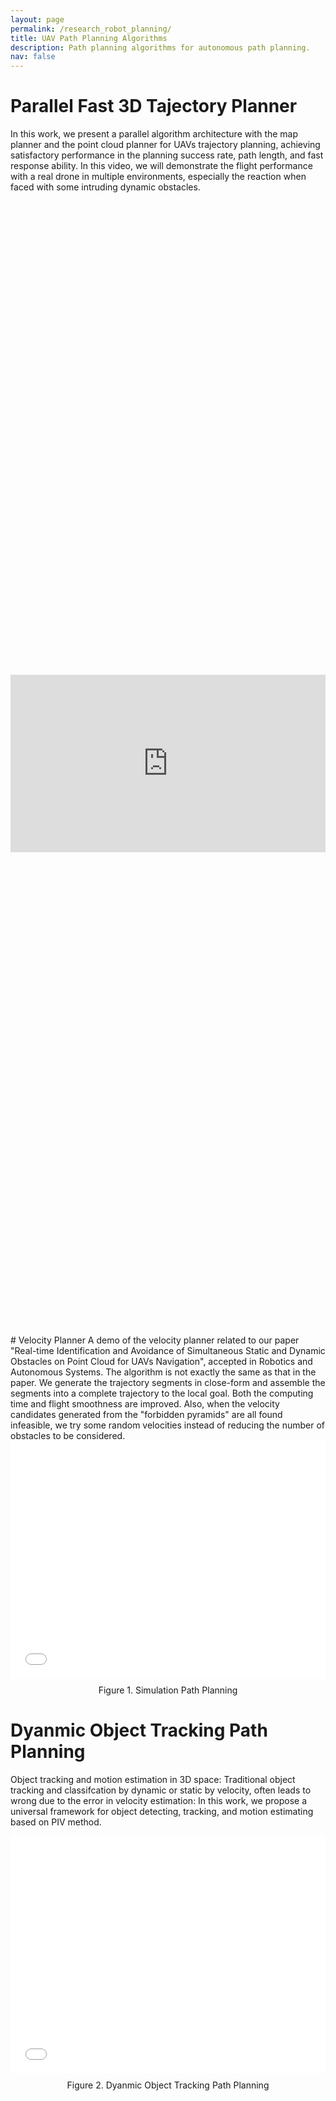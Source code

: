 ```yaml
---
layout: page
permalink: /research_robot_planning/
title: UAV Path Planning Algorithms
description: Path planning algorithms for autonomous path planning.
nav: false
---
```


# Parallel Fast 3D Tajectory Planner
In this work, we present a parallel algorithm architecture with the map planner and the point cloud planner for UAVs trajectory planning, achieving satisfactory performance in the planning success rate, path length, and fast response ability.
In this video, we will demonstrate the flight performance with a real drone in multiple environments, especially the reaction when faced with some intruding dynamic obstacles.

<div style="display: flex; justify-content: center; align-items: center; height: 45vh; background: transparent;">
  <div style="position: relative; width: 100%; max-width: 100%; height: 0; padding-bottom: 56.25%; overflow: hidden;">
    <iframe
      style="position: absolute; top: 0; left: 0; width: 100%; height: 100%;"
      src="https://www.youtube.com/embed/AOENvwf8sfM?si=ZEx6oxCEyMxeDImJ"
      title="YouTube video player"
      frameborder="0"
      allow="accelerometer; autoplay; clipboard-write; encrypted-media; gyroscope; picture-in-picture; web-share"
      referrerpolicy="strict-origin-when-cross-origin"
      allowfullscreen>
    </iframe>
  </div>
</div>

<p></p>
# Velocity Planner
A demo of the velocity planner related to our paper "Real-time Identification and Avoidance of Simultaneous Static and Dynamic Obstacles on Point Cloud for UAVs Navigation", accepted in Robotics and Autonomous Systems. The algorithm is not exactly the same as that in the paper. We generate the trajectory segments in close-form and assemble the segments into a complete trajectory to the local goal. Both the computing time and flight smoothness are improved. Also, when the velocity candidates generated from the "forbidden pyramids" are all found infeasible, we try some random velocities instead of reducing the number of obstacles to be considered.

<div style="display: flex; justify-content: center; align-items: center; background: transparent;">
  <div style="position: relative; width: 640px; height: 380px; overflow: hidden;">
    <iframe style="position: absolute; top: 0; left: 0; width: 100%; height: 100%;" src="../assets/video/plan_demo_fake.gif" frameborder="0" allow="accelerometer; autoplay; encrypted-media; gyroscope; picture-in-picture" allowfullscreen></iframe>
  </div>
</div>
<div style="text-align: center; margin-top: 10px;">
  Figure 1. Simulation Path Planning
</div>
<p></p>


# Dyanmic Object Tracking Path Planning

Object tracking and motion estimation in 3D space:
Traditional object tracking and classifcation by dynamic or static by velocity, often leads to wrong due to the error in velocity estimation:
In this work, we propose a universal framework for object detecting, tracking, and motion estimating based on PIV method.

<div style="display: flex; justify-content: center; align-items: center; background: transparent;">
  <div style="position: relative; width: 640px; height: 380px; overflow: hidden;">
    <iframe style="position: absolute; top: 0; left: 0; width: 100%; height: 100%;" src="../assets/video/tracking_3d_noyolo.gif" frameborder="0" allow="accelerometer; autoplay; encrypted-media; gyroscope; picture-in-picture" allowfullscreen></iframe>
  </div>
</div>
<div style="text-align: center; margin-top: 10px;">
  Figure 2. Dyanmic Object Tracking Path Planning
</div>
<p></p>

